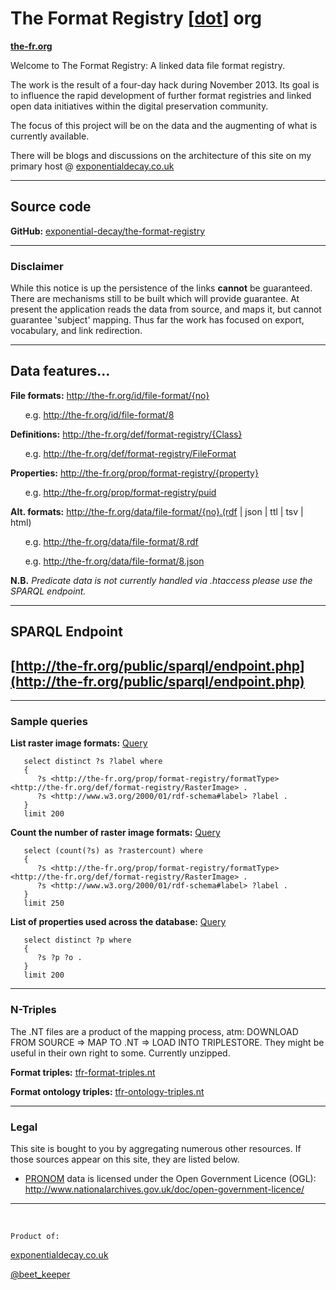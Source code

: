 # The Format Registry [[dot](http://the-fr.org)] org
**[the-fr.org](http://the-fr.org)**

Welcome to The Format Registry: A linked data file format registry.

The work is the result of a four-day hack during November 2013. Its 
goal is to influence the rapid development of further format registries and 
linked open data initiatives within the digital preservation community.

The focus of this project will be on the data and the augmenting of what is 
currently available.

There will be blogs and discussions on the architecture of this site on my primary
host @ [exponentialdecay.co.uk](http://exponentialdecay.co.uk/blog)

----

## Source code

**GitHub:** [exponential-decay/the-format-registry](https://github.com/exponential-decay/the-format-registry)

-----

### Disclaimer

While this notice is up the persistence of the links **cannot** be guaranteed.
There are mechanisms still to be built which will provide guarantee. At present the application
reads the data from source, and maps it, but cannot guarantee 'subject' mapping. Thus far
the work has focused on export, vocabulary, and link redirection. 
 
-----

## Data features...

**File formats:** http://the-fr.org/id/file-format/{no}

&nbsp; &nbsp; &nbsp; e.g. <http://the-fr.org/id/file-format/8>

**Definitions:** http://the-fr.org/def/format-registry/{Class}

&nbsp; &nbsp; &nbsp; e.g. <http://the-fr.org/def/format-registry/FileFormat>

**Properties:** http://the-fr.org/prop/format-registry/{property}

&nbsp; &nbsp; &nbsp; e.g. <http://the-fr.org/prop/format-registry/puid>

**Alt. formats:** http://the-fr.org/data/file-format/{no}.(rdf | json | ttl | tsv | html)

&nbsp; &nbsp; &nbsp; e.g. <http://the-fr.org/data/file-format/8.rdf> 

&nbsp; &nbsp; &nbsp; e.g. <http://the-fr.org/data/file-format/8.json>

**N.B.** *Predicate data is not currently handled via .htaccess please use the SPARQL endpoint.*

----

## SPARQL Endpoint

## [http://the-fr.org/public/sparql/endpoint.php](http://the-fr.org/public/sparql/endpoint.php)

----

### Sample queries

**List raster image formats:** [Query](http://the-fr.org/public/sparql/endpoint.php?query=select+distinct+%3Fs+%3Flabel+where+%7B+%0D%0A%3Fs+%3Chttp%3A%2F%2Fthe-fr.org%2Fprop%2Fformat-registry%2FformatType%3E+%3Chttp%3A%2F%2Fthe-fr.org%2Fdef%2Fformat-registry%2FRasterImage%3E+.+%0D%0A%3Fs+%3Chttp%3A%2F%2Fwww.w3.org%2F2000%2F01%2Frdf-schema%23label%3E+%3Flabel+.+%0D%0A%7D+limit+200&output=tsv&jsonp=&key=&show_inline=1)

       select distinct ?s ?label where 
       { 
          ?s <http://the-fr.org/prop/format-registry/formatType> <http://the-fr.org/def/format-registry/RasterImage> . 
          ?s <http://www.w3.org/2000/01/rdf-schema#label> ?label . 
       } 
       limit 200

**Count the number of raster image formats:** [Query](http://the-fr.org/public/sparql/endpoint.php?query=select+%28count%28%3Fs%29+as+%3Frastercount%29+where+%7B+%0D%0A%3Fs+%3Chttp%3A%2F%2Fthe-fr.org%2Fprop%2Fformat-registry%2FformatType%3E+%3Chttp%3A%2F%2Fthe-fr.org%2Fdef%2Fformat-registry%2FRasterImage%3E+.+%0D%0A%3Fs+%3Chttp%3A%2F%2Fwww.w3.org%2F2000%2F01%2Frdf-schema%23label%3E+%3Flabel+.+%0D%0A%7D+limit+250%0D%0A&output=tsv&jsonp=&key=&show_inline=1)

       select (count(?s) as ?rastercount) where 
       { 
          ?s <http://the-fr.org/prop/format-registry/formatType> <http://the-fr.org/def/format-registry/RasterImage> . 
          ?s <http://www.w3.org/2000/01/rdf-schema#label> ?label . 
       } 
       limit 250

**List of properties used across the database:** [Query](http://the-fr.org/public/sparql/endpoint.php?query=select+distinct+%3Fp+where+%7B+%0D%0A+++%3Fs+%3Fp+%3Fo+.%0D%0A%7D+limit+200&output=tsv&jsonp=&key=&show_inline=1)

       select distinct ?p where 
       { 
          ?s ?p ?o .
       } 
       limit 200

----
### N-Triples

The .NT files are a product of the mapping process, atm: DOWNLOAD FROM SOURCE => MAP TO .NT
=> LOAD INTO TRIPLESTORE. They might be useful in their own right to some. Currently unzipped. 

**Format triples:** [tfr-format-triples.nt](http://the-fr.org/public/tfr/tfr-triples/tfr-format-triples.nt)

**Format ontology triples:** [tfr-ontology-triples.nt](http://the-fr.org/public/tfr/tfr-triples/tfr-ontology-triples.nt)

----

### Legal

This site is bought to you by aggregating numerous other resources. If those sources
appear on this site, they are listed below. 

- [PRONOM](http://www.nationalarchives.gov.uk/PRONOM/Default.aspx) data is licensed 
under the Open Government Licence (OGL): <http://www.nationalarchives.gov.uk/doc/open-government-licence/>

----

&nbsp;

    Product of:
[exponentialdecay.co.uk](http://exponentialdecay.co.uk/blog)

[@beet_keeper](http://twitter.com/beet_keeper)
